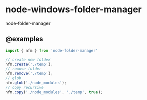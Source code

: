 # node-windows-folder-manager
node-folder-manager

## @examples
```javascript
import { nfm } from 'node-folder-manager'

// create new folder
nfm.create('./temp'); 
// remove folder
nfm.remove('./temp'); 
// glob
nfm.glob('./node_modules');
// copy recursive
nfm.copy('./node_modules', './temp', true);

```